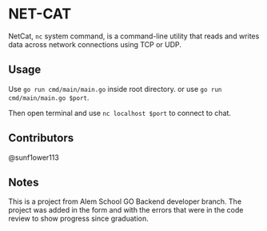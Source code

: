 # NET-CAT
NetCat, `nc` system command, is a command-line utility that reads and writes data across network connections using TCP or UDP.<br />


## Usage
Use `go run cmd/main/main.go` inside root directory. or use `go run cmd/main/main.go $port`.<br /> 

Then open terminal and use `nc localhost $port` to connect to chat.

## Contributors
@sunf1ower113

## Notes
This is a project from Alem School GO Backend developer branch.
The project was added in the form and with the errors that were in the code review to show progress since graduation.

